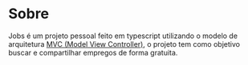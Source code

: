 # Sobre

Jobs é um projeto pessoal feito em typescript utilizando o modelo de arquitetura [MVC (Model View Controller)](https://www.treinaweb.com.br/blog/o-que-e-mvc#:~:text=O%20MVC%20sugere%20uma%20maneira,camada%20de%20controle%20(controller).), o projeto tem como objetivo buscar e compartilhar empregos de forma gratuita.

